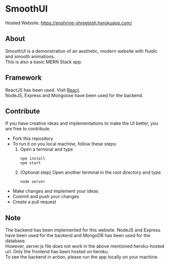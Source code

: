 # SmoothUI

Hosted Website: https://enshrine-shreetesh.herokuapp.com/

## About
SmoothUI is a demonstration of an aesthetic, modern website with fluidic and smooth animations.   
This is also a basic MERN Stack app.

## Framework
ReactJS has been used. Visit [React](https://reactjs.org/).  
NodeJS, Express and Mongoose have been used for the backend.

## Contribute
If you have creative ideas and implementations to make the UI better, you are free to contribute.  
* Fork this repository
* To run it on you local machine, follow these steps:  
  1. Open a terminal and type  
     ```  
     npm install
     npm start
     ```
  2. (Optional step) Open another terminal in the root directory and type
     ```  
     node server
     ```
* Make changes and implement your ideas
* Commit and push your changes
* Create a pull request

## Note
The backend has been implemented for this website. NodeJS and Express have been used for the backend and MongoDB has been used for the database.  
However, server.js file does not work in the above mentioned heroku-hosted url.
Only the frontend has been hosted on heroku.  
To see the backend in action, please run the app locally on your machine.
